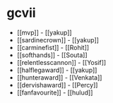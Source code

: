 # gcvii

* [[mvp]] - [[yakup]]
* [[sardinecrown]] - [[yakup]]
* [[carminefist]] - [[Rohit]]
* [[softhands]] - [[Souta]]
* [[relentlesscannon]] - [[Yosif]]
* [[halflegaward]] - [[yakup]]
* [[hunteraward]] - [[Venkata]]
* [[dervishaward]] - [[Percy]]
* [[fanfavourite]] - [[hulud]]